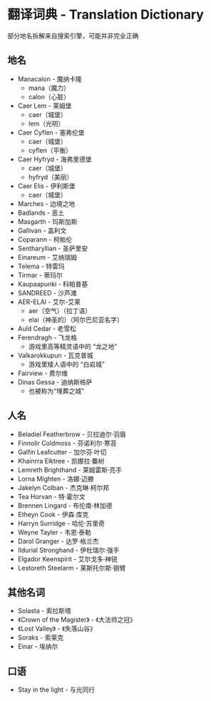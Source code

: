 # 翻译词典 - Translation Dictionary

部分地名拆解来自搜索引擎，可能并非完全正确

## 地名

* Manacalon - 魔纳卡隆
  * mana（魔力）
  * calon（心脏）
* Caer Lem - 莱姆堡
  * caer（城堡）
  * lem（光明）
* Caer Cyflen - 塞弗伦堡
  * caer（城堡）
  * cyflen（平衡）
* Caer Hyfryd - 海弗里德堡
  * caer（城堡）
  * hyfryd（美丽）
* Caer Elis - 伊利斯堡
  * caer（城堡）
* Marches - 边境之地
* Badlands - 恶土
* Masgarth - 玛斯加斯
* Gallivan - 盖利文
* Coparann - 柯帕伦
* Sentharyllian - 圣萨里安
* Einareum - 艾纳瑞姆
* Telema - 特雷玛
* Tirmar - 蒂玛尔
* Kaupaapunki - 科帕普基
* SANDREED - 沙芦滩
* AER-ELAI - 艾尔-艾莱
  * aer（空气）（拉丁语）
  * elai（神圣的）（阿尔巴尼亚名字）
* Auld Cedar - 老雪松
* Ferendragh - 飞龙格
  * 游戏里高等精灵语中的 “龙之地”
* Valkarokkupun - 瓦克普城
  * 游戏里矮人语中的 “白岩城”
* Fairview - 费尔维
* Dinas Gessa - 迪纳斯格萨
  * 也被称为“埋葬之城”

## 人名

* Beladiel Featherbrow - 贝拉迪尔·羽眉
* Finnolir Coldmoss - 芬诺利尔·寒苔
* Galfin Leafcutter - 加尔芬·叶切
* Khainrra Elktree - 凯娜拉·麋树
* Lemreth Brighthand - 莱姆雷斯·亮手
* Lorna Mighten - 洛娜·迈滕
* Jakelyn Colban - 杰克琳·柯尔邦
* Tea Horvan - 特·霍尔文
* Brennen Lingard - 布伦南·林加德
* Etheyn Cook - 伊森·库克
* Harryn Surridge - 哈伦·苏里奇
* Weyne Tayler - 韦恩·泰勒
* Darol Granger - 达罗·格兰杰
* Ildurial Stronghand - 伊杜瑞尔·强手
* Elgador Keenspirit - 艾尔戈多·神锐
* Lestoreth Steelarm - 莱斯托尔斯·钢臂

## 其他名词

* Solasta - 索拉斯塔
* 《Crown of the Magister》 - 《大法师之冠》
* 《Lost Valley》 - 《失落山谷》
* Soraks - 索莱克
* Einar - 埃纳尔

## 口语

* Stay in the light - 与光同行
